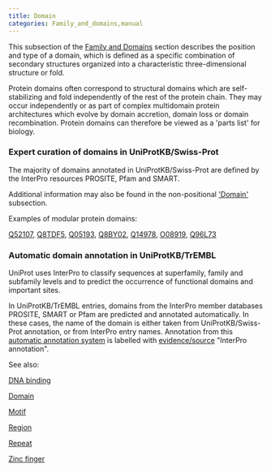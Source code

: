 ```yaml
---
title: Domain
categories: Family_and_domains,manual
---
```


This subsection of the [Family and Domains](http://www.uniprot.org/help/family%5Fand%5Fdomains%5Fsection) section describes the position and type of a domain, which is defined as a specific combination of secondary structures organized into a characteristic three-dimensional structure or fold.

Protein domains often correspond to structural domains which are self-stabilizing and fold independently of the rest of the protein chain. They may occur independently or as part of complex multidomain protein architectures which evolve by domain accretion, domain loss or domain recombination. Protein domains can therefore be viewed as a 'parts list' for biology.

### Expert curation of domains in UniProtKB/Swiss-Prot

The majority of domains annotated in UniProtKB/Swiss-Prot are defined by the InterPro resources PROSITE, Pfam and SMART.

Additional information may also be found in the non-positional ['Domain'](http://www.uniprot.org/manual/domain_cc) subsection.

Examples of modular protein domains:

[Q52107](http://www.uniprot.org/uniprot/Q52107#family_and_domains), [Q8TDF5](http://www.uniprot.org/uniprot/Q8TDF5#family_and_domains), [Q05193](http://www.uniprot.org/uniprot/Q05193#family_and_domains), [Q8BY02](http://www.uniprot.org/uniprot/Q8BY02#family_and_domains), [Q14978](http://www.uniprot.org/uniprot/Q14978#family_and_domains), [O08919](http://www.uniprot.org/uniprot/O08919#family_and_domains), [Q96L73](http://www.uniprot.org/uniprot/Q96L73#family_and_domains)

### Automatic domain annotation in UniProtKB/TrEMBL

UniProt uses InterPro to classify sequences at superfamily, family and subfamily levels and to predict the occurrence of functional domains and important sites.

In UniProtKB/TrEMBL entries, domains from the InterPro member databases PROSITE, SMART or Pfam are predicted and annotated automatically. In these cases, the name of the domain is either taken from UniProtKB/Swiss-Prot annotation, or from InterPro entry names. Annotation from this [automatic annotation system](http://www.uniprot.org/help/automatic%5Fannotation) is labelled with [evidence/source](http://www.uniprot.org/help/evidences) "InterPro annotation".

See also:

[DNA binding](http://www.uniprot.org/help/dna%5Fbind)

[Domain](http://www.uniprot.org/help/domain)

[Motif](http://www.uniprot.org/help/motif)

[Region](http://www.uniprot.org/help/region)

[Repeat](http://www.uniprot.org/help/repeat)

[Zinc finger](http://www.uniprot.org/help/zn%5Ffing)